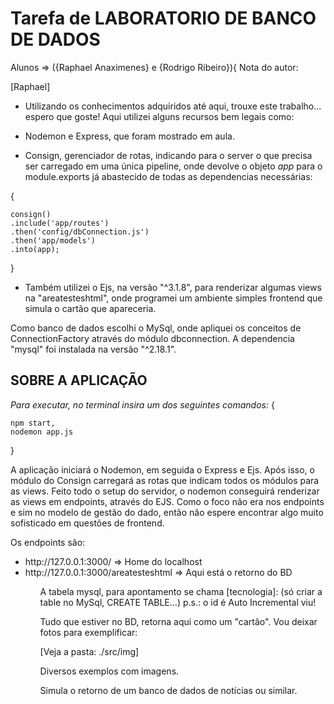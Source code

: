 # Tarefa de LABORATORIO DE BANCO DE DADOS 
 Alunos => ({Raphael Anaximenes} e {Rodrigo Ribeiro}){
Nota do autor:

<label>[Raphael] </label>
* Utilizando os conhecimentos adquiridos até aqui, trouxe este trabalho... espero que goste!
Aqui utilizei alguns recursos bem legais como:
* Nodemon e Express, que foram mostrado em aula.

* Consign, gerenciador de rotas, indicando para o server o que precisa ser carregado em uma única pipeline, onde devolve o objeto _app_ para o module.exports já abastecido de todas as dependencias necessárias:


 {
 
    consign()
    .include('app/routes')
    .then('config/dbConnection.js')
    .then('app/models')
    .into(app);

}

* Também utilizei o Ejs, na versão "^3.1.8", para renderizar algumas views na "areatesteshtml", onde programei um ambiente simples frontend que simula o cartão que apareceria.

Como banco de dados escolhi o MySql, onde apliquei os conceitos de ConnectionFactory através do módulo dbconnection. A dependencia "mysql" foi instalada na versão "^2.18.1".

## SOBRE A APLICAÇÃO ## 

*Para executar, no terminal insira um dos seguintes comandos:*
{
    
    npm start,
    nodemon app.js
}

A aplicação iniciará o Nodemon, em seguida o Express e Ejs.
Após isso, o módulo do Consign carregará as rotas que indicam todos os módulos para as views.
Feito todo o setup do servidor, o nodemon conseguirá renderizar as views em endpoints, através do EJS.
Como o foco não era nos endpoints e sim no modelo de gestão do dado, então não espere encontrar algo muito sofisticado em questões de frontend.

Os endpoints são:

<ul>
<li>http://127.0.0.1:3000/ => Home do localhost</li>
 <li>http://127.0.0.1:3000/areatesteshtml => Aqui está o retorno do BD</li>
 <ul>


A tabela mysql, para apontamento se chama [tecnologia]: 
(só criar a table no MySql, CREATE TABLE...)
p.s.: o id é Auto Incremental viu!


<p>Tudo que estiver no BD, retorna aqui como um "cartão". Vou deixar fotos para exemplificar:

<p>[Veja a pasta: ./src/img]
<p>Diversos exemplos com imagens.
<p>Simula o retorno de um banco de dados de notícias ou similar.

